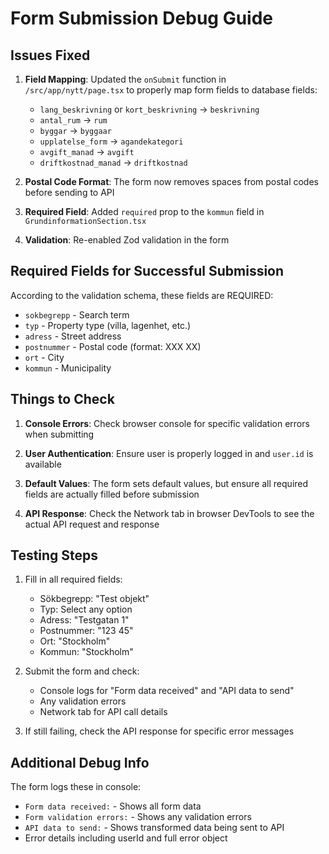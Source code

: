 # Form Submission Debug Guide

## Issues Fixed

1. **Field Mapping**: Updated the `onSubmit` function in `/src/app/nytt/page.tsx` to properly map form fields to database fields:
   - `lang_beskrivning` or `kort_beskrivning` → `beskrivning`
   - `antal_rum` → `rum`
   - `byggar` → `byggaar`
   - `upplatelse_form` → `agandekategori`
   - `avgift_manad` → `avgift`
   - `driftkostnad_manad` → `driftkostnad`

2. **Postal Code Format**: The form now removes spaces from postal codes before sending to API

3. **Required Field**: Added `required` prop to the `kommun` field in `GrundinformationSection.tsx`

4. **Validation**: Re-enabled Zod validation in the form

## Required Fields for Successful Submission

According to the validation schema, these fields are REQUIRED:
- `sokbegrepp` - Search term
- `typ` - Property type (villa, lagenhet, etc.)
- `adress` - Street address
- `postnummer` - Postal code (format: XXX XX)
- `ort` - City
- `kommun` - Municipality

## Things to Check

1. **Console Errors**: Check browser console for specific validation errors when submitting

2. **User Authentication**: Ensure user is properly logged in and `user.id` is available

3. **Default Values**: The form sets default values, but ensure all required fields are actually filled before submission

4. **API Response**: Check the Network tab in browser DevTools to see the actual API request and response

## Testing Steps

1. Fill in all required fields:
   - Sökbegrepp: "Test objekt"
   - Typ: Select any option
   - Adress: "Testgatan 1"
   - Postnummer: "123 45"
   - Ort: "Stockholm"
   - Kommun: "Stockholm"

2. Submit the form and check:
   - Console logs for "Form data received" and "API data to send"
   - Any validation errors
   - Network tab for API call details

3. If still failing, check the API response for specific error messages

## Additional Debug Info

The form logs these in console:
- `Form data received:` - Shows all form data
- `Form validation errors:` - Shows any validation errors
- `API data to send:` - Shows transformed data being sent to API
- Error details including userId and full error object